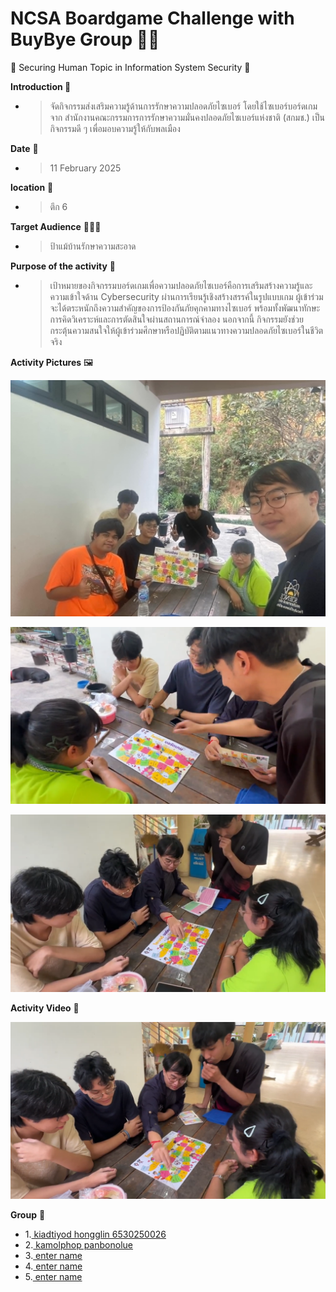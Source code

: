 # NCSA Boardgame Challenge with BuyBye Group 🥷💥

🤖 Securing Human Topic in Information System Security 🎲

**Introduction 📝**
- > จัดกิจกรรมส่งเสริมความรู้ด้านการรักษาความปลอดภัยไซเบอร์ โดยใช้ไซเบอร์บอร์ดเกมจาก สำนักงานคณะกรรมการการรักษาความมั่นคงปลอดภัยไซเบอร์แห่งชาติ (สกมช.) เป็นกิจกรรมดี ๆ เพื่อมอบความรู้ให้กับพลเมือง

**Date** 📆
- >11 February 2025

**location** 📍
- >ตึก 6

**Target Audience** 👩🏻‍💼
- >ป้าแม้บ้านรักษาความสะอาด

**Purpose of the activity** 🎯
- >เป้าหมายของกิจกรรมบอร์ดเกมเพื่อความปลอดภัยไซเบอร์คือการเสริมสร้างความรู้และความเข้าใจด้าน Cybersecurity ผ่านการเรียนรู้เชิงสร้างสรรค์ในรูปแบบเกม ผู้เข้าร่วมจะได้ตระหนักถึงความสำคัญของการป้องกันภัยคุกคามทางไซเบอร์ พร้อมทั้งพัฒนาทักษะการคิดวิเคราะห์และการตัดสินใจผ่านสถานการณ์จำลอง นอกจากนี้ กิจกรรมยังช่วยกระตุ้นความสนใจให้ผู้เข้าร่วมศึกษาหรือปฏิบัติตามแนวทางความปลอดภัยไซเบอร์ในชีวิตจริง

**Activity Pictures** 🖼️

![pic1](image_folder/picture1.jfif)

![pic2](image_folder/picture2.png)

![pic3](image_folder/picture3.png)

**Activity Video** 🎥

[![pic4](image_folder/picture4.png)](https://drive.google.com/file/d/1HLKt8FE0QQgpJ3HYz0s5NFJ9HZj5L86G/view?usp=sharing)

**Group** 🤼

- 1.[ kiadtiyod hongglin 6530250026 ](https://ProfesserSwitch.github.io/board-game) 
- 2.[ kamolphop panbonolue](https://l3b1-qw.github.io/board-game) 
- 3.[ enter name ](https://name/board-game) 
- 4.[ enter name ](https://name/board-game) 
- 5.[ enter name ](https://name/board-gamee) 
